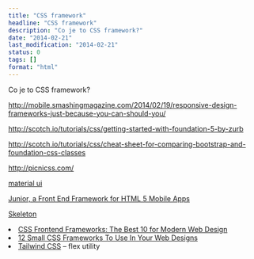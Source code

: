 ```yaml
---
title: "CSS framework"
headline: "CSS framework"
description: "Co je to CSS framework?"
date: "2014-02-21"
last_modification: "2014-02-21"
status: 0
tags: []
format: "html"
---
```


Co je to CSS framework?

http://mobile.smashingmagazine.com/2014/02/19/responsive-design-frameworks-just-because-you-can-should-you/

<a href="http://scotch.io/tutorials/css/getting-started-with-foundation-5-by-zurb">http://scotch.io/tutorials/css/getting-started-with-foundation-5-by-zurb</a>

<a href="http://scotch.io/tutorials/css/cheat-sheet-for-comparing-bootstrap-and-foundation-css-classes">http://scotch.io/tutorials/css/cheat-sheet-for-comparing-bootstrap-and-foundation-css-classes</a>

http://picnicss.com/

<a href="http://material-ui.com/">material ui</a>

<a href="http://www.sitepoint.com/junior-front-end-framework-html-5-mobile-apps/">Junior, a Front End Framework for HTML 5 Mobile Apps</a>

<a href="http://getskeleton.com/">Skeleton</a>

<li><a href="http://noeticforce.com/css-front-end-frameworks-for-web-development-and-design">CSS Frontend Frameworks: The Best 10 for Modern Web Design</a></li>

<li><a href="http://sixrevisions.com/css/small-css-frameworks/">12 Small CSS Frameworks To Use In Your Web Designs</a></li>

<li><a href="https://tailwindcss.com/docs/flexbox-flex-grow-shrink/">Tailwind CSS</a> – flex utility</li>